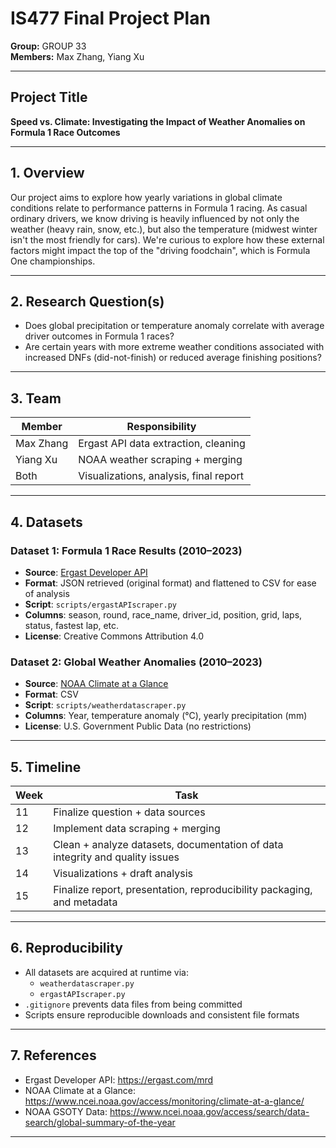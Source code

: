 # IS477 Final Project Plan  
**Group:** GROUP 33  
**Members:** Max Zhang, Yiang Xu

---

## Project Title  
**Speed vs. Climate: Investigating the Impact of Weather Anomalies on Formula 1 Race Outcomes**

---

## 1. Overview

Our project aims to explore how yearly variations in global climate conditions relate to performance patterns in Formula 1 racing. As casual ordinary drivers, we know driving is heavily influenced by not only the weather (heavy rain, snow, etc.), but also the temperature (midwest winter isn't the most friendly for cars). We're curious to explore how these external factors might impact the top of the "driving foodchain", which is Formula One championships.

---

## 2. Research Question(s)

- Does global precipitation or temperature anomaly correlate with average driver outcomes in Formula 1 races?
- Are certain years with more extreme weather conditions associated with increased DNFs (did-not-finish) or reduced average finishing positions?

---

## 3. Team

| Member     | Responsibility                      |
|------------|--------------------------------------|
| Max Zhang  | Ergast API data extraction, cleaning |
| Yiang Xu   | NOAA weather scraping + merging      |
| Both       | Visualizations, analysis, final report|

---

## 4. Datasets

### Dataset 1: Formula 1 Race Results (2010–2023)
- **Source**: [Ergast Developer API](https://ergast.com/mrd)
- **Format**: JSON retrieved (original format) and flattened to CSV for ease of analysis
- **Script**: `scripts/ergastAPIscraper.py`
- **Columns**: season, round, race_name, driver_id, position, grid, laps, status, fastest lap, etc.
- **License**: Creative Commons Attribution 4.0

### Dataset 2: Global Weather Anomalies (2010–2023)
- **Source**: [NOAA Climate at a Glance](https://www.ncei.noaa.gov/access/monitoring/climate-at-a-glance/national/time-series)
- **Format**: CSV
- **Script**: `scripts/weatherdatascraper.py`
- **Columns**: Year, temperature anomaly (°C), yearly precipitation (mm)
- **License**: U.S. Government Public Data (no restrictions)

---

## 5. Timeline

| Week | Task                                  |
|------|---------------------------------------|
| 11   | Finalize question + data sources      |
| 12   | Implement data scraping + merging     |
| 13   | Clean + analyze datasets, documentation of data integrity and quality issues              |
| 14   | Visualizations + draft analysis       |
| 15   | Finalize report, presentation, reproducibility packaging, and metadata   |

---

## 6. Reproducibility

- All datasets are acquired at runtime via:
  - `weatherdatascraper.py`
  - `ergastAPIscraper.py`
- `.gitignore` prevents data files from being committed
- Scripts ensure reproducible downloads and consistent file formats

---

## 7. References

- Ergast Developer API: https://ergast.com/mrd
- NOAA Climate at a Glance: https://www.ncei.noaa.gov/access/monitoring/climate-at-a-glance/
- NOAA GSOTY Data: https://www.ncei.noaa.gov/access/search/data-search/global-summary-of-the-year

---

